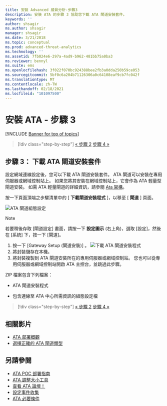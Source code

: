 ```yaml
---
title: 安裝 Advanced 威脅分析-步驟3
description: 安裝 ATA 的步驟 3 協助您下載 ATA 閘道安裝套件。
keywords: ''
author: shsagir
ms.author: shsagir
manager: shsagir
ms.date: 3/21/2018
ms.topic: conceptual
ms.prod: advanced-threat-analytics
ms.technology: ''
ms.assetid: 7fb024e6-297a-4ad9-b962-481bb75a0ba3
ms.reviewer: bennyl
ms.suite: ems
ms.openlocfilehash: 3f022f070bc924388bee2fb3a0dda250b59ce053
ms.sourcegitcommit: 5bf0c6a204b71126306a0c64108eaf9cb7fc042f
ms.translationtype: MT
ms.contentlocale: zh-TW
ms.lasthandoff: 02/18/2021
ms.locfileid: "101097500"
---
```

# <a name="install-ata---step-3"></a>安裝 ATA - 步驟 3

[!INCLUDE [Banner for top of topics](includes/banner.md)]

> [!div class="step-by-step"]
> [« 步驟 2](install-ata-step2.md)
> [步驟 4 »](install-ata-step4.md)

## <a name="step-3-download-the-ata-gateway-setup-package"></a>步驟 3： 下載 ATA 閘道安裝套件

設定網域連線設定後，您可以下載 ATA 閘道安裝套件。 ATA 閘道可以安裝在專用伺服器或網域控制站上。 如果您將其安裝在網域控制站上，它會作為 ATA 輕量型閘道安裝。 如需 ATA 輕量閘道的詳細資訊，請參閱 [Ata 架構](ata-architecture.md)。 

按一下頁面頂端之步驟清單中的 [ **下載閘道安裝程式** ]，以移至 [ **閘道** ] 頁面。

![ATA 閘道組態設定](media/ATA_1.7-welcome-download-gateway.PNG)

> [!NOTE] 
> 若要稍後存取 [閘道設定] 畫面，請按一下 **設定圖示** (右上角)，選取 [設定]，然後在 [系統] 下，按一下 [閘道]。  

1. 按一下 [Gateway Setup (閘道安裝)] 。
  ![下載 ATA 閘道安裝程式](media/download-gateway-setup.png)
1. 將封裝儲存在本機。
1. 將封裝複製到 ATA 閘道安裝所在的專用伺服器或網域控制站。 您也可以從專用伺服器或網域控制站開啟 ATA 主控台，並跳過此步驟。

ZIP 檔案包含下列檔案：

- ATA 閘道安裝程式

- 包含連線至 ATA 中心所需資訊的組態設定檔


> [!div class="step-by-step"]
> [« 步驟 2](install-ata-step2.md)
> [步驟 4 »](install-ata-step4.md)


## <a name="related-videos"></a>相關影片
- [ATA 部署概觀](https://channel9.msdn.com/Shows/Microsoft-Security/Overview-of-ATA-Deployment-in-10-Minutes)
- [選擇正確的 ATA 閘道類型](https://channel9.msdn.com/Shows/Microsoft-Security/ATA-Deployment-Choose-the-Right-Gateway-Type)

## <a name="see-also"></a>另請參閱
- [ATA POC 部署指南](/samples/browse/?redirectedfrom=TechNet-Gallery)
- [ATA 調整大小工具](https://aka.ms/atasizingtool)
- [查看 ATA 論壇！](https://social.technet.microsoft.com/Forums/security/home?forum=mata)
- [設定事件收集](configure-event-collection.md)
- [ATA 必要條件](ata-prerequisites.md)